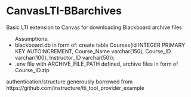 CanvasLTI-BBarchives
====================

Basic LTI extension to Canvas for downloading Blackboard archive files

<ul>Assumptions:
  <li>blackboard.db in form of: create table Courses(id INTEGER PRIMARY KEY AUTOINCREMENT, Course_Name varchar(150), Course_ID varchar(100), Instructor_ID varchar(50));</li>
  <li>.env file with ARCHIVE_FILE_PATH defined, archive files in form of Course_ID.zip</li>
</ul>
authentication/structure generously borrowed from https://github.com/instructure/lti_tool_provider_example
